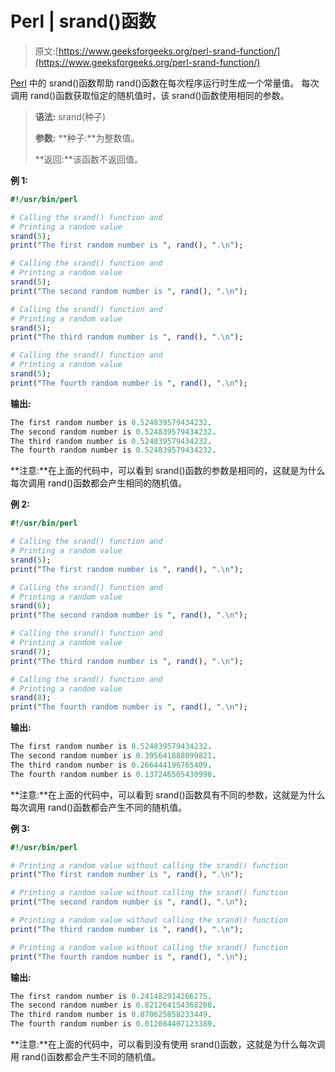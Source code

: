 # Perl | srand()函数

> 原文:[https://www.geeksforgeeks.org/perl-srand-function/](https://www.geeksforgeeks.org/perl-srand-function/)

[Perl](https://www.geeksforgeeks.org/introduction-to-perl/) 中的 srand()函数帮助 rand()函数在每次程序运行时生成一个常量值。
每次调用 rand()函数获取恒定的随机值时，该 srand()函数使用相同的参数。

> **语法:** srand(种子)
> 
> **参数:**
> **种子:**为整数值。
> 
> **返回:**该函数不返回值。

**例 1:**

```perl
#!/usr/bin/perl

# Calling the srand() function and 
# Printing a random value 
srand(5);
print("The first random number is ", rand(), ".\n");

# Calling the srand() function and 
# Printing a random value 
srand(5);
print("The second random number is ", rand(), ".\n");

# Calling the srand() function and 
# Printing a random value 
srand(5);
print("The third random number is ", rand(), ".\n");

# Calling the srand() function and 
# Printing a random value 
srand(5);
print("The fourth random number is ", rand(), ".\n");
```

 **输出:**

```perl
The first random number is 0.524839579434232.
The second random number is 0.524839579434232.
The third random number is 0.524839579434232.
The fourth random number is 0.524839579434232.

```

**注意:**在上面的代码中，可以看到 srand()函数的参数是相同的，这就是为什么每次调用 rand()函数都会产生相同的随机值。

**例 2:**

```perl
#!/usr/bin/perl

# Calling the srand() function and 
# Printing a random value 
srand(5);
print("The first random number is ", rand(), ".\n");

# Calling the srand() function and 
# Printing a random value 
srand(6);
print("The second random number is ", rand(), ".\n");

# Calling the srand() function and 
# Printing a random value 
srand(7);
print("The third random number is ", rand(), ".\n");

# Calling the srand() function and 
# Printing a random value 
srand(8);
print("The fourth random number is ", rand(), ".\n");
```

**输出:**

```perl
The first random number is 0.524839579434232.
The second random number is 0.395641888099821.
The third random number is 0.266444196765409.
The fourth random number is 0.137246505430998.
```

**注意:**在上面的代码中，可以看到 srand()函数具有不同的参数，这就是为什么每次调用 rand()函数都会产生不同的随机值。

**例 3:**

```perl
#!/usr/bin/perl

# Printing a random value without calling the srand() function
print("The first random number is ", rand(), ".\n");

# Printing a random value without calling the srand() function
print("The second random number is ", rand(), ".\n");

# Printing a random value without calling the srand() function
print("The third random number is ", rand(), ".\n");

# Printing a random value without calling the srand() function
print("The fourth random number is ", rand(), ".\n");
```

**输出:**

```perl
The first random number is 0.241482914266275.
The second random number is 0.821264154368208.
The third random number is 0.870625858233449.
The fourth random number is 0.012084407123389.
```

**注意:**在上面的代码中，可以看到没有使用 srand()函数，这就是为什么每次调用 rand()函数都会产生不同的随机值。
